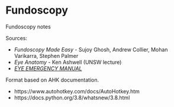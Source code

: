 # Fundoscopy
Fundoscopy notes

Sources: 
<ul>
  <li><i>Fundoscopy Made Easy</i> - Sujoy Ghosh, Andrew Collier, Mohan Varikarra, Stephen Palmer</li>
  <li><i>Eye Anatomy</i> - Ken Ashwell (UNSW lecture) 
  <li><a href = "https://www.aci.health.nsw.gov.au/__data/assets/pdf_file/0013/155011/eye_manual.pdf" target = "_blank"><i>EYE EMERGENCY MANUAL</i></a></li>
</ul>

Format based on AHK documentation. 
<ul>
  <li> https://www.autohotkey.com/docs/AutoHotkey.htm </li> 
  <li> https://docs.python.org/3.8/whatsnew/3.8.html </li> 
</ul> 
